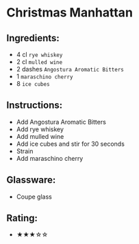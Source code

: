 # Christmas Manhattan

## Ingredients:
- 4 cl `rye whiskey`
- 2 cl `mulled wine`
- 2 dashes `Angostura Aromatic Bitters`
- 1 `maraschino cherry`
- 8 `ice cubes`

## Instructions:
- Add Angostura Aromatic Bitters
- Add rye whiskey
- Add mulled wine
- Add ice cubes and stir for 30 seconds
- Strain
- Add maraschino cherry

## Glassware:
- Coupe glass

## Rating:
- ★★★☆☆